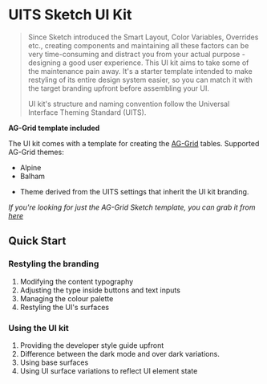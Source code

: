 # UITS Sketch UI Kit

>Since Sketch introduced the Smart Layout, Color Variables, Overrides etc., creating components and maintaining all these factors can be very time-consuming and distract you from your actual purpose - designing a good user experience. This UI kit aims to take some of the maintenance pain away. It's a starter template intended to make restyling of its entire design system easier, so you can match it with the target branding upfront before assembling your UI. 
>
>UI kit's structure and naming convention follow the Universal Interface Theming Standard (UITS).

__AG-Grid template included__

The UI kit comes with a template for creating the [AG-Grid](https://www.ag-grid.com/) tables. Supported AG-Grid themes:
- Alpine
- Balham
+ Theme derived from the UITS settings that inherit the UI kit branding.

_If you're looking for just the AG-Grid Sketch template, you can grab it from [here](#)_

## Quick Start

### Restyling the branding

1. Modifying the content typography
2. Adjusting the type inside buttons and text inputs
3. Managing the colour palette
4. Restyling the UI's surfaces

### Using the UI kit

1. Providing the developer style guide upfront
2. Difference between the dark mode and over dark variations.
3. Using base surfaces
4. Using UI surface variations to reflect UI element state